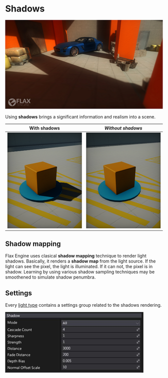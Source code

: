 # Shadows

![Shadows](media/shadows.jpg)

Using **shadows** brings a significant information and realism into a scene.

| **With shadows** | ***Without shadows*** |
|--------|--------|
|![With shadows](media/shadows-on.png)|![Without shadows](media/shadows-off.png)|

## Shadow mapping

Flax Engine uses clasical **shadow mapping** technique to render light shadows. Basically, it renders a **shadow map** from the light source. If the light can see the pixel, the light is illuminated. If it can not, the pixel is in shadow. Learning by using various shadow sampling techniques may be smoothened to simulate shadow penumbra.

## Settings

Every [light type](light-types/index.md) contains a settings group related to the shadows rendering.

![Shadow Settings](media/shadow-options-1.jpg)
